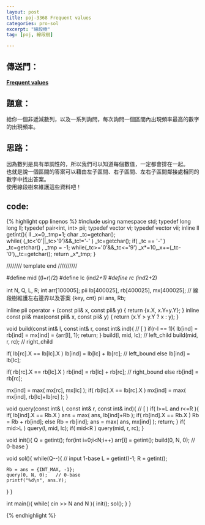 ```yaml
---
layout: post
title: poj-3368 Frequent values
categories: pro-sol
excerpt: "線段樹"
tag: [poj, 線段樹]

---
```


## 傳送門：

#### [Frequent values](http://poj.org/problem?id=3368)

## 題意：

給你一個非遞減數列，以及一系列詢問，每次詢問一個區間內出現頻率最高的數字的出現頻率。

## 思路：

因為數列是具有單調性的，所以我們可以知道每個數值，一定都會排在一起。  
也就是說一個區間的答案可以藉由左子區間、右子區間、左右子區間鄰接處相同的數字中找出答案。  
使用線段樹來維護這些資料吧！  

## code:

{% highlight cpp linenos %}
#include <iostream>
using namespace std;
typedef long long ll;
typedef pair<int, int> pii;
typedef vector<int> vi;
typedef vector<pii> vii;
inline ll getint(){
  ll _x=0,_tmp=1; char _tc=getchar();    
  while( (_tc<'0'||_tc>'9')&&_tc!='-' ) _tc=getchar();
  if( _tc == '-' ) _tc=getchar() , _tmp = -1;
  while(_tc>='0'&&_tc<='9') _x*=10,_x+=(_tc-'0'),_tc=getchar();
  return _x*_tmp;
}

////////  template end   //////////

#define mid ((l+r)/2)
#define lc  (ind*2+1)
#define rc  (ind*2+2)

int N, Q, L, R;
int arr[100005];
pii lb[400025], rb[400025], mx[400025];   // 線段樹維護左右邊界以及答案 {key, cnt}
pii ans, Rb;

inline pii operator + (const pii& x, const pii& y) {
  return {x.X, x.Y+y.Y};
}
inline const pii& max(const pii& x, const pii& y) {
  return (x.Y > y.Y ? x : y);
}

void build(const int& l, const int& r, const int& ind){   // [ )
  if(r-l == 1){
    lb[ind] = rb[ind] = mx[ind] = {arr[l], 1};
    return;
  }
  build(l, mid, lc);    // left_child
  build(mid, r, rc);    // right_child
  
  if( lb[rc].X == lb[lc].X ) lb[ind] = lb[lc] + lb[rc];   // left_bound
  else lb[ind] = lb[lc];

  if( rb[rc].X == rb[lc].X ) rb[ind] = rb[lc] + rb[rc];   // right_bound
  else rb[ind] = rb[rc];

  mx[ind] = max( mx[rc], mx[lc] );
  if( rb[lc].X == lb[rc].X ) mx[ind] = max( mx[ind], rb[lc]+lb[rc] );
}

void query(const int& l, const int& r, const int& ind){   // [ )
  if( l>=L and r<=R ){
    if( lb[ind].X == Rb.X ) ans = max( ans, lb[ind]+Rb );
    if( rb[ind].X == Rb.X ) Rb = Rb + rb[ind];
    else Rb = rb[ind];
    ans = max( ans, mx[ind] );
    return;
  }
  if( mid>L ) query(l, mid, lc);
  if( mid<R ) query(mid, r, rc);
}

void init(){
  Q = getint();
  for(int i=0;i<N;i++)
    arr[i] = getint();
  build(0, N, 0);   // 0-base
}

void sol(){
  while(Q--){   // input 1-base
    L = getint()-1;
    R = getint();

    Rb = ans = {INT_MAX, -1};
    query(0, N, 0);   // 0-base
    printf("%d\n", ans.Y);
  }
}

int main(){
  while( cin >> N and N ){
    init();
    sol();
  }
}

{% endhighlight %}
